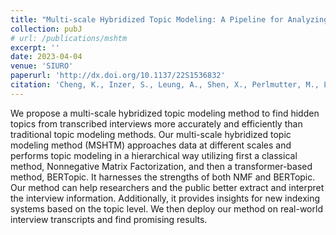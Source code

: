 ```yaml
---
title: "Multi-scale Hybridized Topic Modeling: A Pipeline for Analyzing Unstructured Text Datasets using Topic Modeling"
collection: pubJ
# url: /publications/mshtm
excerpt: ''
date: 2023-04-04
venue: 'SIURO'
paperurl: 'http://dx.doi.org/10.1137/22S1536832'
citation: 'Cheng, K., Inzer, S., Leung, A., Shen, X., Perlmutter, M., Lindstrom, M., Chew, J.A., Presner, T., Needell, D. SIAM Undergraduate Research Online (SIURO), 2022.'
---
```

We propose a multi-scale hybridized topic modeling method to find hidden topics from transcribed interviews more accurately and efficiently than traditional topic modeling methods. Our multi-scale hybridized topic modeling method (MSHTM) approaches data at different scales and performs topic modeling in a hierarchical way utilizing first a classical method, Nonnegative Matrix Factorization, and then a transformer-based method, BERTopic. It harnesses the strengths of both NMF and BERTopic. Our method can help researchers and the public better extract and interpret the interview information. Additionally, it provides insights for new indexing systems based on the topic level. We then deploy our method on real-world interview transcripts and find promising results.
